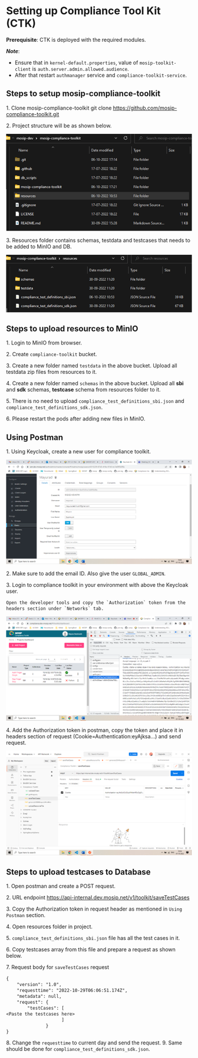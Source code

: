# Setting up Compliance Tool Kit (CTK)

**Prerequisite**: CTK is deployed with the required modules. 

_**Note**_: 
* Ensure  that in `kernel-default.properties`, value of `mosip-toolkit-client` is `auth.server.admin.allowed.audience`. 
* After that restart `authmanager` service and `compliance-toolkit-service`.

## Steps to setup mosip-compliance-toolkit

1\.	Clone mosip-compliance-toolkit
    git clone https://github.com/mosip-compliance-toolkit.git
    
2\. Project structure will be as shown below.

![](_images/ctk-project-structure.png)
  
3\. Resources folder contains schemas, testdata and testcases that needs to be added to MinIO and DB.
  
![](_images/ctk-resources-folder.png)
   
## Steps to upload resources to MinIO
   
1\. Login to MinIO from browser.
    
2\. Create `compliance-toolkit` bucket.
    
3\. Create a new folder named `testdata` in the above bucket. Upload all testdata zip files from resources to it.
    
4\. Create a new folder named `schemas` in the above bucket.  Upload all **sbi** and **sdk** schemas, **testcase** schema from resources folder to it.
    
5\. There is no need to upload `compliance_test_definitions_sbi.json` and `compliance_test_definitions_sdk.json`.
    
6\. Please restart the pods after adding new files in MinIO.
   
## Using Postman
   
1\. Using Keycloak, create a new user for compliance toolkit.

![](_images/ctk-user-creation.png)
  
2\. Make sure to add the email ID. Also give the user `GLOBAL_ADMIN`.

3\. Login to compliance toolkit in your environment with above the Keycloak user.
         
    Open the developer tools and copy the `Authorization` token from the headers section under `Networks` tab.
         
 ![](_images/ctk-networks.png)
  
4\. Add the Authorization token in postman, copy the token and place it in headers section of request (Cookie=Authentication:eyAjksa...) and send request.
    
 ![](_images/ctk-postman.png)
        
 ## Steps to upload testcases to Database
        
1\.	Open postman and create a POST request.
        
2\.	URL endpoint https://api-internal.dev.mosip.net/v1/toolkit/saveTestCases
        
3\.	Copy the Authorization token in request header as mentioned in `Using Postman` section.
        
4\.	Open resources folder in project.
        
5\.	`compliance_test_definitions_sbi.json` file has all the test cases in it.
        
6\.	Copy testcases array from this file and prepare a request as shown below.
        
7\.	Request body for `saveTestCases` request 
        
```jsonc  
{
    "version": "1.0",
    "requesttime": "2022-10-29T06:06:51.174Z",
    "metadata": null,
    "request": {
        "testCases": [
<Paste the testcases here>
                     ]
               }
}
```
8\. Change the `requesttime` to current day and send the request.
9\. Same should be done for `compliance_test_definitions_sdk.json`.

    
   

